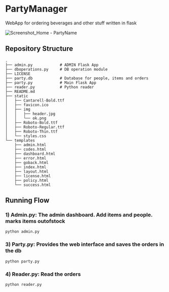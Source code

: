 # PartyManager

WebApp for ordering beverages and other stuff written in flask

![Screenshot_Home - PartyName](https://user-images.githubusercontent.com/60071372/84798182-f11b3b80-affa-11ea-9924-ccc4389c0f9d.png)

## Repository Structure

```
.
├── admin.py            # ADMIN Flask App
├── dboperations.py     # DB operation module
├── LICENSE
├── party.db            # Database for people, items and orders
├── party.py            # Main Flask App
├── reader.py           # Python reader 
├── README.md
├── static
│   ├── Cantarell-Bold.ttf
│   ├── favicon.ico
│   ├── img
│   │   ├── header.jpg
│   │   └── ok.png
│   ├── Roboto-Bold.ttf
│   ├── Roboto-Regular.ttf
│   ├── Roboto-Thin.ttf
│   └── styles.css
└── templates
    ├── admin.html
    ├── codes.html
    ├── dashboard.html
    ├── error.html
    ├── goback.html
    ├── index.html
    ├── layout.html
    ├── license.html
    ├── policy.html
    └── success.html
```

## Running Flow

### 1) Admin.py: The admin dashboard. Add items and people. marks items outofstock

`python admin.py`

### 3) Party.py: Provides the web interface and saves the orders in the db

`python party.py`

### 4) Reader.py: Read the orders

`python reader.py`
